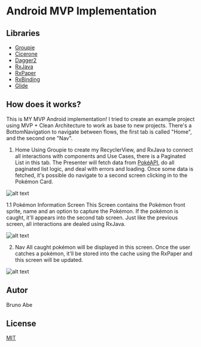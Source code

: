 # Android MVP Implementation

## Libraries
- [Groupie](https://github.com/lisawray/groupie)
- [Cicerone](https://github.com/terrakok/Cicerone)
- [Dagger2](https://github.com/google/dagger)
- [RxJava](https://github.com/ReactiveX/RxJava)
- [RxPaper](https://github.com/pakoito/RxPaper)
- [RxBinding](https://github.com/JakeWharton/RxBinding)
- [Glide](https://github.com/bumptech/glide)

## How does it works?
This is MY MVP Android implementation! I tried to create an example project using MVP + Clean Architecture to work as base to new projects.
There's a BottomNavigation to navigate between flows, the first tab is called "Home", and the second one "Nav".

1. Home
Using Groupie to create my RecyclerView, and RxJava to connect all interactions with components and Use Cases, there is a Paginated List in
this tab. The Presenter will fetch data from [PokéAPI](https://pokeapi.co/), do all paginated list logic, and deal with errors and loading. 
Once some data is fetched, it's possible do navigate to a second screen clicking in to the Pokémon Card.

![alt text](https://i.imgur.com/lTQlMCr.png)

1.1 Pokémon Information Screen
This Screen contains the Pokémon front sprite, name and an option to capture the Pokémon. If the pokémon is caught, it'll appears into the second
tab screen. Just like the previous screen, all interactions are dealed using RxJava.

![alt text](https://i.imgur.com/bgmfQXn.png)

2. Nav
All caught pokémon will be displayed in this screen. Once the user catches a pokémon, it'll be stored into the cache using the RxPaper and this
screen will be updated.

![alt text](https://i.imgur.com/YNeWqoK.png)

## Autor
Bruno Abe

## License
[MIT](https://choosealicense.com/licenses/mit/)
